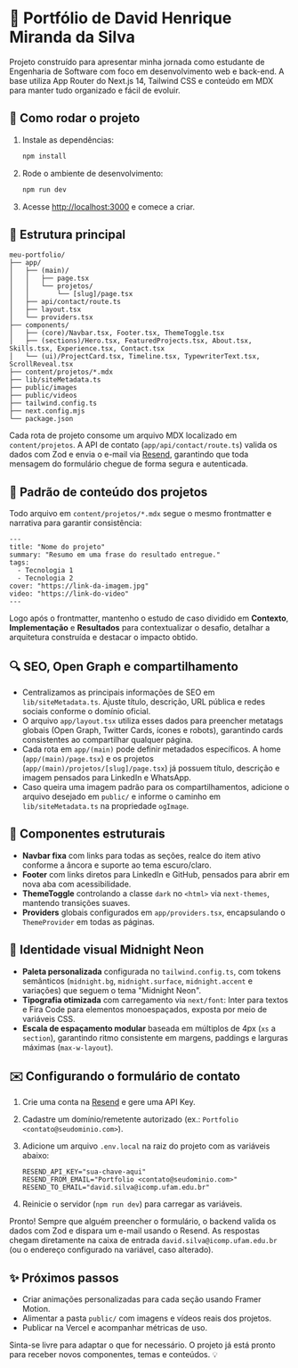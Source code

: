 # 🧭 Portfólio de David Henrique Miranda da Silva

Projeto construído para apresentar minha jornada como estudante de Engenharia de Software com foco em desenvolvimento web e back-end. A base utiliza App Router do Next.js 14, Tailwind CSS e conteúdo em MDX para manter tudo organizado e fácil de evoluir.

## 🚀 Como rodar o projeto

1. Instale as dependências:

   ```bash
   npm install
   ```

2. Rode o ambiente de desenvolvimento:

   ```bash
   npm run dev
   ```

3. Acesse <http://localhost:3000> e comece a criar.

## 🧱 Estrutura principal

```
meu-portfolio/
├── app/
│   ├── (main)/
│   │   ├── page.tsx
│   │   └── projetos/
│   │       └── [slug]/page.tsx
│   ├── api/contact/route.ts
│   ├── layout.tsx
│   └── providers.tsx
├── components/
│   ├── (core)/Navbar.tsx, Footer.tsx, ThemeToggle.tsx
│   ├── (sections)/Hero.tsx, FeaturedProjects.tsx, About.tsx, Skills.tsx, Experience.tsx, Contact.tsx
│   └── (ui)/ProjectCard.tsx, Timeline.tsx, TypewriterText.tsx, ScrollReveal.tsx
├── content/projetos/*.mdx
├── lib/siteMetadata.ts
├── public/images
├── public/videos
├── tailwind.config.ts
├── next.config.mjs
└── package.json
```

Cada rota de projeto consome um arquivo MDX localizado em `content/projetos`. A API de contato (`app/api/contact/route.ts`) valida os dados com Zod e envia o e-mail via [Resend](https://resend.com/), garantindo que toda mensagem do formulário chegue de forma segura e autenticada.

## 🧾 Padrão de conteúdo dos projetos

Todo arquivo em `content/projetos/*.mdx` segue o mesmo frontmatter e narrativa para garantir consistência:

```mdx
---
title: "Nome do projeto"
summary: "Resumo em uma frase do resultado entregue."
tags:
  - Tecnologia 1
  - Tecnologia 2
cover: "https://link-da-imagem.jpg"
video: "https://link-do-video"
---
```

Logo após o frontmatter, mantenho o estudo de caso dividido em **Contexto**, **Implementação** e **Resultados** para contextualizar o desafio, detalhar a arquitetura construída e destacar o impacto obtido.

## 🔍 SEO, Open Graph e compartilhamento

- Centralizamos as principais informações de SEO em `lib/siteMetadata.ts`. Ajuste título, descrição, URL pública e redes sociais conforme o domínio oficial.
- O arquivo `app/layout.tsx` utiliza esses dados para preencher metatags globais (Open Graph, Twitter Cards, ícones e robots), garantindo cards consistentes ao compartilhar qualquer página.
- Cada rota em `app/(main)` pode definir metadados específicos. A home (`app/(main)/page.tsx`) e os projetos (`app/(main)/projetos/[slug]/page.tsx`) já possuem título, descrição e imagem pensados para LinkedIn e WhatsApp.
- Caso queira uma imagem padrão para os compartilhamentos, adicione o arquivo desejado em `public/` e informe o caminho em `lib/siteMetadata.ts` na propriedade `ogImage`.

## 🧩 Componentes estruturais

- **Navbar fixa** com links para todas as seções, realce do item ativo conforme a âncora e suporte ao tema escuro/claro.
- **Footer** com links diretos para LinkedIn e GitHub, pensados para abrir em nova aba com acessibilidade.
- **ThemeToggle** controlando a classe `dark` no `<html>` via `next-themes`, mantendo transições suaves.
- **Providers** globais configurados em `app/providers.tsx`, encapsulando o `ThemeProvider` em todas as páginas.

## 🎨 Identidade visual Midnight Neon

- **Paleta personalizada** configurada no `tailwind.config.ts`, com tokens semânticos (`midnight.bg`, `midnight.surface`, `midnight.accent` e variações) que seguem o tema "Midnight Neon".
- **Tipografia otimizada** com carregamento via `next/font`: Inter para textos e Fira Code para elementos monoespaçados, exposta por meio de variáveis CSS.
- **Escala de espaçamento modular** baseada em múltiplos de 4px (`xs` a `section`), garantindo ritmo consistente em margens, paddings e larguras máximas (`max-w-layout`).

## ✉️ Configurando o formulário de contato

1. Crie uma conta na [Resend](https://resend.com/) e gere uma API Key.
2. Cadastre um domínio/remetente autorizado (ex.: `Portfolio <contato@seudominio.com>`).
3. Adicione um arquivo `.env.local` na raiz do projeto com as variáveis abaixo:

   ```env
   RESEND_API_KEY="sua-chave-aqui"
   RESEND_FROM_EMAIL="Portfolio <contato@seudominio.com>"
   RESEND_TO_EMAIL="david.silva@icomp.ufam.edu.br"
   ```

4. Reinicie o servidor (`npm run dev`) para carregar as variáveis.

Pronto! Sempre que alguém preencher o formulário, o backend valida os dados com Zod e dispara um e-mail usando o Resend. As respostas chegam diretamente na caixa de entrada `david.silva@icomp.ufam.edu.br` (ou o endereço configurado na variável, caso alterado).

## ✨ Próximos passos

- Criar animações personalizadas para cada seção usando Framer Motion.
- Alimentar a pasta `public/` com imagens e vídeos reais dos projetos.
- Publicar na Vercel e acompanhar métricas de uso.

Sinta-se livre para adaptar o que for necessário. O projeto já está pronto para receber novos componentes, temas e conteúdos. 💡
